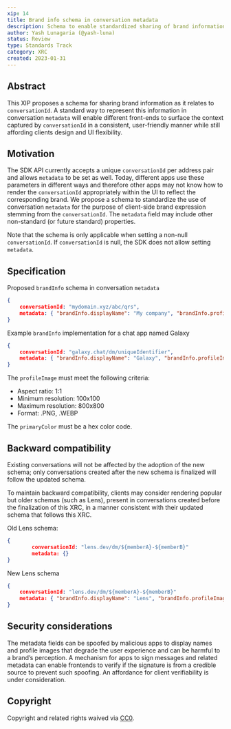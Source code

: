 ```yaml
---
xip: 14
title: Brand info schema in conversation metadata
description: Schema to enable standardized sharing of brand information as it relates to conversationId
author: Yash Lunagaria (@yash-luna)
status: Review
type: Standards Track
category: XRC
created: 2023-01-31
---
```


## Abstract

This XIP proposes a schema for sharing brand information as it relates to `conversationId`. A standard way to represent this information in conversation `metadata` will enable different front-ends to surface the context captured by `conversationId` in a consistent, user-friendly manner while still affording clients design and UI flexibility.

## Motivation

The SDK API currently accepts a unique `conversationId` per address pair and allows `metadata` to be set as well. Today, different apps use these parameters in different ways and therefore other apps may not know how to render the `conversationId` appropriately within the UI to reflect the corresponding brand. We propose a schema to standardize the use of conversation `metadata` for the purpose of client-side brand expression stemming from the `conversationId`. The `metadata` field may include other non-standard (or future standard) properties.

Note that the schema is only applicable when setting a non-null `conversationId`. If `conversationId` is null, the SDK does not allow setting `metadata`.

## Specification

Proposed `brandInfo` schema in conversation `metadata`

```json
{
    conversationId: "mydomain.xyz/abc/qrs",
    metadata: { "brandInfo.displayName": "My company", "brandInfo.profileImage": "mydomain.xyz/assets/myimage.png", "brandInfo.primaryColor": "#ffffff" }
}
```

Example `brandInfo` implementation for a chat app named Galaxy

```json
{
    conversationId: "galaxy.chat/dm/uniqueIdentifier",
    metadata: { "brandInfo.displayName": "Galaxy", "brandInfo.profileImage": "galaxychat.xyz/brandassets/logo.png", "brandInfo.primaryColor": "#6865B8" }
}
```

The `profileImage` must meet the following criteria:

- Aspect ratio: 1:1
- Minimum resolution: 100x100
- Maximum resolution: 800x800
- Format: .PNG, .WEBP

The `primaryColor` must be a hex color code.

## Backward compatibility

Existing conversations will not be affected by the adoption of the new schema; only conversations created after the new schema is finalized will follow the updated schema.

To maintain backward compatibility, clients may consider rendering popular but older schemas (such as Lens), present in conversations created before the finalization of this XRC, in a manner consistent with their updated schema that follows this XRC.

Old Lens schema:

```json
{
        conversationId: "lens.dev/dm/${memberA}-${memberB}"
        metadata: {}
}
```

New Lens schema

```json
{
    conversationId: "lens.dev/dm/${memberA}-${memberB}"
    metadata: { "brandInfo.displayName": "Lens", "brandInfo.profileImage": "lens.xyz/assets/myimage.png", "brandInfo.primaryColor": "#ffffff" }
}
```

## Security considerations

The metadata fields can be spoofed by malicious apps to display names and profile images that degrade the user experience and can be harmful to a brand’s perception. A mechanism for apps to sign messages and related metadata can enable frontends to verify if the signature is from a credible source to prevent such spoofing. An affordance for client verifiability is under consideration.

## Copyright

Copyright and related rights waived via [CC0](https://creativecommons.org/publicdomain/zero/1.0/).
